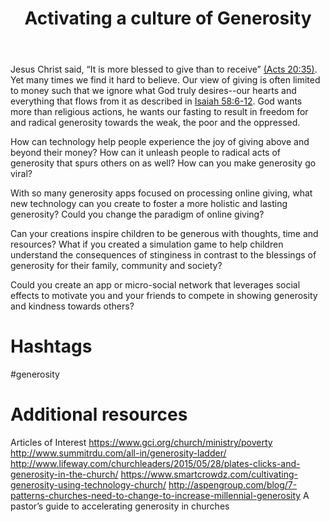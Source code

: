 ﻿---
title: Activating a culture of Generosity 
intro: How can we use technology to enable and inspire people to be radically generous?
champions:
- name:
    Leadership Network
  logo:
    leadnet-logo.jpg
  url:
    http://leadnet.org
---
Jesus Christ said, “It is more blessed to give than to receive” [(Acts 20:35)](https://www.biblegateway.com/passage/?search=acts+20%3A35&version=ESV). Yet many times we find it hard to believe. Our view of giving is often limited to money such that we ignore what God truly desires--our hearts and everything that flows from it as described in [Isaiah 58:6-12](https://www.biblegateway.com/passage/?search=isa+58%3A6-12&version=ESV). God wants more than religious actions, he wants our fasting to result in freedom for and radical generosity towards the weak, the poor and the oppressed.

How can technology help people experience the joy of giving above and beyond their money? How can it unleash people to radical acts of generosity that spurs others on as well? How can you make generosity go viral?

With so many generosity apps focused on processing online giving, what new technology can you create to foster a more holistic and lasting generosity? Could you change the paradigm of online giving? 

Can your creations inspire children to be generous with thoughts, time and resources? What if you created a simulation game to help children understand the consequences of stinginess in contrast to the blessings of generosity for their family, community and society?

Could you create an app or micro-social network that leverages social effects to motivate you and your friends to compete in showing generosity and kindness towards others?

# Hashtags
\#generosity

# Additional resources
Articles of Interest 
https://www.gci.org/church/ministry/poverty
http://www.summitrdu.com/all-in/generosity-ladder/
http://www.lifeway.com/churchleaders/2015/05/28/plates-clicks-and-generosity-in-the-church/
https://www.smartcrowdz.com/cultivating-generosity-using-technology-church/
http://aspengroup.com/blog/7-patterns-churches-need-to-change-to-increase-millennial-generosity
A pastor’s guide to accelerating generosity in churches
